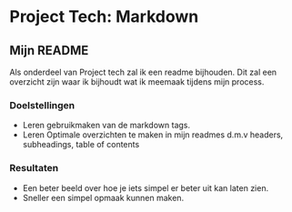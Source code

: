 # Project Tech: Markdown

## Mijn README

Als onderdeel van Project tech zal ik een readme bijhouden. Dit zal een overzicht zijn waar ik bijhoudt wat ik meemaak tijdens mijn process.


### Doelstellingen

- Leren gebruikmaken van de markdown tags.
- Leren Optimale overzichten te maken in mijn readmes d.m.v headers, subheadings, table of contents

### Resultaten

- Een beter beeld over hoe je iets simpel er beter uit kan laten zien.
- Sneller een simpel opmaak kunnen maken.
  
